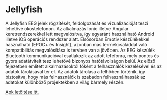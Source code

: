 # Jellyfish

A Jellyfish EEG jelek rögzítését, feldolgozását és vizualizációját teszi lehetővé
okostelefonon. Az alkalmazás Ionic illetve Angular keretrendszerekkel lett megvalósítva, így
egyaránt használható Android illetve iOS operációs rendszer alatt. Elsősorban Emotiv
készülékekkel használható (EPOC+ és Insight), azonban más termékcsaláddal való
kompatibilitás megvalósítása is tervben van a jövőben. Az EEG készülék Bluetooth
kommunikációval csatlakozik az adott telefonra, mely pontos és gyors adatátvitelt tesz lehetővé
bizonyos hatótávolságon belül. Az előző fejezetben említett alkalmazásoktól főként a
felhasználók kezelésével és az adatok tárolásával tér el. Az adatok tárolása a felhőben történik,
így biztosítva, hogy más felhasználók is szabadon felhasználhassák az adatokat különböző
projektekben a világ bármely részén. 

[Apk letöltése itt.](https://github.com/valentin-vio-dev/jellyfish/tree/master/apk)
